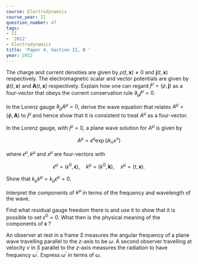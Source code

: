 ```yaml
---
course: Electrodynamics
course_year: II
question_number: 47
tags:
- II
- '2012'
- Electrodynamics
title: 'Paper 4, Section II, B '
year: 2012
---
```




The charge and current densities are given by $\rho(t, \mathbf{x}) \neq 0$ and $\mathbf{j}(t, \mathbf{x})$ respectively. The electromagnetic scalar and vector potentials are given by $\phi(t, \mathbf{x})$ and $\mathbf{A}(t, \mathbf{x})$ respectively. Explain how one can regard $j^{\mu}=(\rho, \mathbf{j})$ as a four-vector that obeys the current conservation rule $\partial_{\mu} j^{\mu}=0$.

In the Lorenz gauge $\partial_{\mu} A^{\mu}=0$, derive the wave equation that relates $A^{\mu}=(\phi, \mathbf{A})$ to $j^{\mu}$ and hence show that it is consistent to treat $A^{\mu}$ as a four-vector.

In the Lorenz gauge, with $j^{\mu}=0$, a plane wave solution for $A^{\mu}$ is given by

$$A^{\mu}=\epsilon^{\mu} \exp \left(i k_{\nu} x^{\nu}\right)$$

where $\epsilon^{\mu}, k^{\mu}$ and $x^{\mu}$ are four-vectors with

$$\epsilon^{\mu}=\left(\epsilon^{0}, \boldsymbol{\epsilon}\right), \quad k^{\mu}=\left(k^{0}, \mathbf{k}\right), \quad x^{\mu}=(t, \mathbf{x}) .$$

Show that $k_{\mu} k^{\mu}=k_{\mu} \epsilon^{\mu}=0$.

Interpret the components of $k^{\mu}$ in terms of the frequency and wavelength of the wave.

Find what residual gauge freedom there is and use it to show that it is possible to set $\epsilon^{0}=0$. What then is the physical meaning of the components of $\boldsymbol{\epsilon}$ ?

An observer at rest in a frame $S$ measures the angular frequency of a plane wave travelling parallel to the $z$-axis to be $\omega$. A second observer travelling at velocity $v$ in $S$ parallel to the $z$-axis measures the radiation to have frequency $\omega^{\prime}$. Express $\omega^{\prime}$ in terms of $\omega$.
